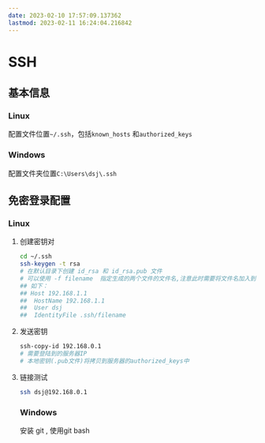 ```yaml
---
date: 2023-02-10 17:57:09.137362
lastmod: 2023-02-11 16:24:04.216842
---
```

# SSH 

## 基本信息

### Linux 

配置文件位置`~/.ssh`，包括`known_hosts` 和`authorized_keys`

### Windows

配置文件夹位置`C:\Users\dsj\.ssh`

## 免密登录配置

### Linux 

1. 创建密钥对

   ```bash
   cd ~/.ssh 
   ssh-keygen -t rsa 
   # 在默认目录下创建 id_rsa 和 id_rsa.pub 文件
   # 可以使用 -f filename  指定生成的两个文件的文件名,注意此时需要将文件名加入到.ssh/config文件中，登陆时将使用filename和filename.pub进行验证
   ## 如下：
   ## Host 192.168.1.1
   ##  HostName 192.168.1.1
   ##  User dsj
   ##  IdentityFile .ssh/filename
   ```

2. 发送密钥

   ```bash
   ssh-copy-id 192.168.0.1 
   # 需要登陆到的服务器IP
   # 本地密钥(.pub文件)将拷贝到服务器的authorized_keys中
   ```

3. 链接测试

   ```bash
   ssh dsj@192.168.0.1
   ```
   
   ### Windows 
   
   安装 git , 使用git bash